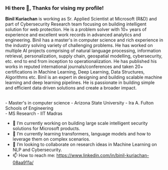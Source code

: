 
### Hi there 👋, Thanks for vising my profile!

**Binil Kuriachan** is working as Sr. Applied Scientist at Microsoft (R&D) and part of Cybersecurity Research team focusing on building intelligent solution for web protection. He is a problem solver with 10+ years of experience and excellent work records in advanced analytics and engineering. Binil has a master's in computer science and rich experience in the industry solving variety of challenging problems. He has worked on multiple AI projects comprising of natural language processing, information retrieval, personalization, supply chain, geospatial modelling, cybersecurity, etc. end to end from inception to operationalization. He has published his works in reputed international journals/conferences and taken 20+ certifications in Machine Learning, Deep Learning, Data Structures, Algorithms etc. Binil is an expert in designing and building scalable machine learning and deep learning pipelines. He is passionate in building simple and efficient data driven solutions and create a broader impact.

 <br> - Master's in computer science - Arizona State University - Ira A. Fulton Schools of Engineering 
 <br> - MS Research - IIT Madras <br>
 
- 🔭 I’m currently working on building large scale intelligent security solutions for Microsoft products.
- 🌱 I’m currently learning transformers, language models and how to leverage them on complex scenarios.
- 👯 I’m looking to collaborate on research ideas in Machine Learning on NLP and Cybersecurity.
- 📫 How to reach me: https://www.linkedin.com/in/binil-kuriachan-08aa911a/ 


<!--
**bkuriach/bkuriach** is a ✨ _special_ ✨ repository because its `README.md` (this file) appears on your GitHub profile.

Here are some ideas to get you started:

- 🔭 I’m currently working on ...
- 🌱 I’m currently learning ...
- 👯 I’m looking to collaborate on ...
- 🤔 I’m looking for help with ...
- 💬 Ask me about ...
- 📫 How to reach me: ...
- 😄 Pronouns: ...
- ⚡ Fun fact: ...
-->
